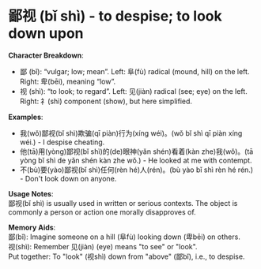 # **鄙视 (bǐ shì) - to despise; to look down upon**

**Character Breakdown**:  
- 鄙 (bǐ): “vulgar; low; mean”. Left: 阜(fù) radical (mound, hill) on the left. Right: 卑(bēi), meaning “low”.  
- 视 (shì): “to look; to regard”. Left: 见(jiàn) radical (see; eye) on the left. Right: 礻(shì) component (show), but here simplified.

**Examples**:  
- 我(wǒ)鄙视(bǐ shì)欺骗(qī piàn)行为(xíng wéi)。(wǒ bǐ shì qī piàn xíng wéi.) - I despise cheating.  
- 他(tā)用(yòng)鄙视(bǐ shì)的(de)眼神(yǎn shén)看着(kàn zhe)我(wǒ)。(tā yòng bǐ shì de yǎn shén kàn zhe wǒ.) - He looked at me with contempt.  
- 不(bù)要(yào)鄙视(bǐ shì)任何(rèn hé)人(rén)。(bù yào bǐ shì rèn hé rén.) - Don't look down on anyone.

**Usage Notes**:  
鄙视(bǐ shì) is usually used in written or serious contexts. The object is commonly a person or action one morally disapproves of.

**Memory Aids**:  
鄙(bǐ): Imagine someone on a hill (阜fù) looking down (卑bēi) on others.  
视(shì): Remember 见(jiàn) (eye) means "to see" or "look".  
Put together: To "look" (视shì) down from "above" (鄙bǐ), i.e., to despise.